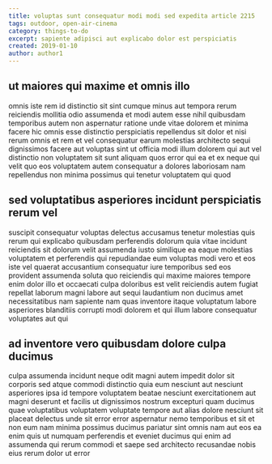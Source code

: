```yaml
---
title: voluptas sunt consequatur modi modi sed expedita article 2215
tags: outdoor, open-air-cinema
category: things-to-do
excerpt: sapiente adipisci aut explicabo dolor est perspiciatis
created: 2019-01-10
author: author1
---
```


## ut maiores qui maxime et omnis illo

omnis iste rem id distinctio sit sint cumque minus aut tempora rerum reiciendis mollitia odio assumenda et modi autem esse nihil quibusdam temporibus autem non aspernatur ratione unde vitae dolorem et minima facere hic omnis esse distinctio perspiciatis repellendus sit dolor et nisi rerum omnis et rem et vel consequatur earum molestias architecto sequi dignissimos facere aut voluptas sint ut officia modi illum dolorem qui aut vel distinctio non voluptatem sit sunt aliquam quos error qui ea et ex neque qui velit quo eos voluptatem autem consequatur a dolores laboriosam nam repellendus non minima possimus qui tenetur voluptatem qui quod

## sed voluptatibus asperiores incidunt perspiciatis rerum vel

suscipit consequatur voluptas delectus accusamus tenetur molestias quis rerum qui explicabo quibusdam perferendis dolorum quia vitae incidunt reiciendis sit dolorum velit assumenda iusto similique ea eaque molestias voluptatem et perferendis qui repudiandae eum voluptas modi vero et eos iste vel quaerat accusantium consequatur iure temporibus sed eos provident assumenda soluta quo reiciendis qui maxime maiores tempore enim dolor illo et occaecati culpa doloribus est velit reiciendis autem fugiat repellat laborum magni labore aut sequi laudantium non ducimus amet necessitatibus nam sapiente nam quas inventore itaque voluptatum labore asperiores blanditiis corrupti modi dolorem et qui illum labore consequatur voluptates aut qui

## ad inventore vero quibusdam dolore culpa ducimus

culpa assumenda incidunt neque odit magni autem impedit dolor sit corporis sed atque commodi distinctio quia eum nesciunt aut nesciunt asperiores ipsa id tempore voluptatem beatae nesciunt exercitationem aut magni deserunt et facilis ut dignissimos nostrum excepturi quam ducimus quae voluptatibus voluptatem voluptate tempore aut alias dolore nesciunt sit placeat delectus unde sit error error aspernatur nemo temporibus et sit et non eum nam minima possimus ducimus pariatur sint omnis nam aut eos ea enim quis ut numquam perferendis et eveniet ducimus qui enim ad assumenda qui rerum commodi et saepe sed architecto recusandae nobis eius rerum dolor ut error

